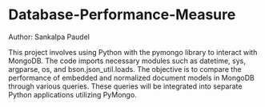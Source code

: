 # Database-Performance-Measure
Author: Sankalpa Paudel

This project involves using Python with the pymongo library to interact with MongoDB. The code imports necessary modules such as datetime, sys, argparse, os, and bson.json_util.loads. The objective is to compare the performance of embedded and normalized document models in MongoDB through various queries. These queries will be integrated into separate Python applications utilizing PyMongo.
